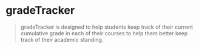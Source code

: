 # gradeTracker

> gradeTracker is designed to help students keep track of their current cumulative grade in each of their courses to help them better keep track of their academic standing.
